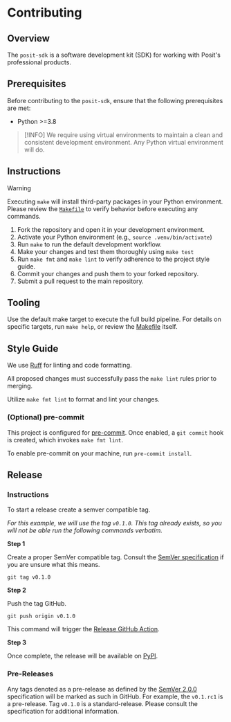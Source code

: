 # Contributing

## Overview

The `posit-sdk` is a software development kit (SDK) for working with Posit's professional products.

## Prerequisites

Before contributing to the `posit-sdk`, ensure that the following prerequisites are met:

- Python >=3.8

> [!INFO]
> We require using virtual environments to maintain a clean and consistent development environment.
> Any Python virtual environment will do.

## Instructions

> [!WARNING]
> Executing `make` will install third-party packages in your Python environment. Please review the [`Makefile`](./Makefile) to verify behavior before executing any commands.

1. Fork the repository and open it in your development environment.
2. Activate your Python environment (e.g., `source .venv/bin/activate`)
3. Run `make` to run the default development workflow.
4. Make your changes and test them thoroughly using `make test`
5. Run `make fmt` and `make lint` to verify adherence to the project style guide.
6. Commit your changes and push them to your forked repository.
7. Submit a pull request to the main repository.

## Tooling

Use the default make target to execute the full build pipeline. For details on specific targets, run `make help`, or review the [Makefile](./Makefile) itself.

## Style Guide

We use [Ruff](https://docs.astral.sh/ruff/) for linting and code formatting.

All proposed changes must successfully pass the `make lint` rules prior to merging.

Utilize `make fmt lint` to format and lint your changes.

### (Optional) pre-commit

This project is configured for [pre-commit](https://pre-commit.com). Once enabled, a `git commit` hook is created, which invokes `make fmt lint`.

To enable pre-commit on your machine, run `pre-commit install`.

## Release

### Instructions

To start a release create a semver compatible tag.

_For this example, we will use the tag `v0.1.0`. This tag already exists, so you will not be able run the following commands verbatim._

**Step 1**

Create a proper SemVer compatible tag. Consult the [SemVer specification](https://semver.org/spec/v2.0.0.html) if you are unsure what this means.

`git tag v0.1.0`

**Step 2**

Push the tag GitHub.

`git push origin v0.1.0`

This command will trigger the [Release GitHub Action](https://github.com/posit-dev/posit-sdk-py/actions/workflows/release.yaml).

**Step 3**

Once complete, the release will be available on [PyPI](https://pypi.org/project/posit-sdk).

### Pre-Releases

Any tags denoted as a pre-release as defined by the [SemVer 2.0.0](https://semver.org/spec/v2.0.0.html) specification will be marked as such in GitHub. For example, the `v0.1.rc1` is a pre-release. Tag `v0.1.0` is a standard-release. Please consult the specification for additional information.
